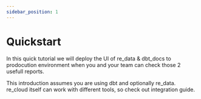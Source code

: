 ```yaml
---
sidebar_position: 1
---
```


# Quickstart

In this quick tutorial we will deploy the UI of re_data & dbt_docs to prodocution environment when you and your team can check those 2 usefull reports.

This introduction assumes you are using dbt and optionally re_data. re_cloud itself can work with different tools, so check out integration guide.



